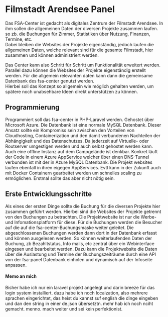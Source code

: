 # Filmstadt Arendsee Panel

Das FSA-Center ist gedacht als digitales Zentrum der Filmstadt Arendsee. In ihm sollen die allgemeinen Daten der diversen Projekte zusammen laufen. so zb. die Buchungen für Zimmer, Statistiken über Nutzung, Finanzen, Termine, etc.  
Dabei bleiben die Websites der Projekte eigenständig, jedoch laufen die allgemeinen Daten, welche relevant sind für die gesamte Filmstadt, hier zusammen und können administriert werden.  
  
Das Center kann also Schritt für Schritt um Funktionalität erweitert werden. Parallel dazu können die Websites der Projekte eigenständig erstellt werden. Für die allgemein relevanten daten kann dann die gemeinsame Datenbank des fsa-center genutzt werden.  
Hierbei soll das Konzept so allgemein wie möglich gehalten werden, um spätere noch unabsehbare Ideen direkt unterstützen zu können.

## Programmierung
Programmiert soll das fsa-center in PHP-Laravel werden. Gehostet über Microsoft Azure. Die Datenbank ist eine normale MySQL Datenbank.
Dieser Ansatz sollte ein Kompromiss sein zwischen den Vorteilen von Cloudhosting, Containerization und den damit verbundenen Nachteilen der Abhängigkeit und des Datenschutzes.  Da jederzeit auf Virtuelle- oder Routserver umgestigen werden und auch selbst gehostet werden kann. Auch eine offline Instanz auf dem Campgelände ist denkbar.
Konkret läuft der Code in einem Azure AppService welcher über einen DNS-Tunnel verbunden ist mit der in Azure MySQL Datenbank. Die Projekt websites laufen ebenfall in ihren eigegen AppServices. 
Evtl kann in der Zukunft auch mit Docker Containern gearbeitet werden um schnelles scaling zu ermöglichen. Erstmal sollte das aber nicht nötig sein.

## Erste Entwicklungsschritte
Als eines der ersten Dinge sollte die Buchung für die diversen Projekte hier zusammen geführt werden.
Hierbei sind die Websites der Projekte getrennt von den Buchungen zu betrachten. Die Projektwebsite ist nur die Werbe- und Infomationsplatform für diese. Für die Buchungen werden die Besucher auf die auf die fsa-center-Buchungsmaske weiter geleitet. Die abgeschlossenen Buchungen werden dann dort in der Datenbank erfasst und können ausgelesen werden.
So können weiterlaufenden Daten der Buchung, zb Bezahltstatus, Info mails, etc zentral über ein Webinterface eingesen und bearbeitet werden.
Dazu kann die Projektwebsite die Daten über die Auslastung und Termine der Buchungszeiträume durch eine API von der fsa-panel Datenbank einholen und dynamisch auf der Infoseite anpassen.



#### Memo an mich
Bisher habe ich nur ein laravel projekt angelegt und darin breeze für das login system installiert. dazu habe ich noch localzation, also mehrere sprachen eingerichtet, das heist du kannst suf english die dinge eingeben und dan den string in einer de.json übersetztn. mehr hab ich noch nciht gemacht. menno. mach weiter und sei kein perfektionist.
